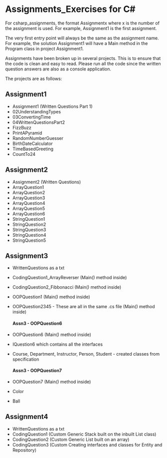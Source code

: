 # Assignments_Exercises for C#

For csharp_assignments, the format Assignmentx where x is the number of the assignment is used. For example, Assignment1 is the first assignment.

The very first entry point will always be the same as the assignment name. For example, the solution Assignment1 will have a Main method in the Program class in project Assignment1.

Assignments have been broken up in several projects. This is to ensure that the code is clean and easy to read. Please run all the code since the written question answers are also as a console application.

 The projects are as follows:

## Assignment1
- Assignment1 (Written Questions Part 1)
- 02UnderstandingTypes
- 03ConvertingTime
- 04WrittenQuestionsPart2
- FizzBuzz
- PrintAPyramid
- RandomNumberGuesser
- BirthDateCalculator
- TimeBasedGreeting
- CountTo24

## Assignment2
- Assignment2 (Written Questions)
- ArrayQuestion1
- ArrayQuestion2
- ArrayQuestion3
- ArrayQuestion4
- ArrayQuestion5
- ArrayQuestion6
- StringQuestion1
- StringQuestion2
- StringQuestion3
- StringQuestion4
- StringQuestion5

## Assignment3
- WrittenQuestions as a txt
- CodingQuestion1_ArrayReverser (Main() method inside)
- CodingQuestion2_Fibbonacci (Main() method inside)
- OOPQuestion1 (Main() method inside)
- OOPQuestion2345 - These are all in the same .cs file   (Main() method inside)

    #### Assn3 - OOPQuestion6
- OOPQuestion6 (Main() method inside)
- IQuestion6 which contains all the interfaces
- Course, Department, Instructor, Person, Student - created classes from specification

    #### Assn3 - OOPQuestion7
- OOPQuestion7 (Main() method inside)
- Color
- Ball

## Assignment4
- WrittenQuestions as a txt
- CodingQuestion1 (Custom Generic Stack built on the inbuilt List class)
- CodingQuestion2 (Custom Generic List built on an array)
- CodingQuestion3 (Custom Creating interfaces and classes for Entity and Repository)



